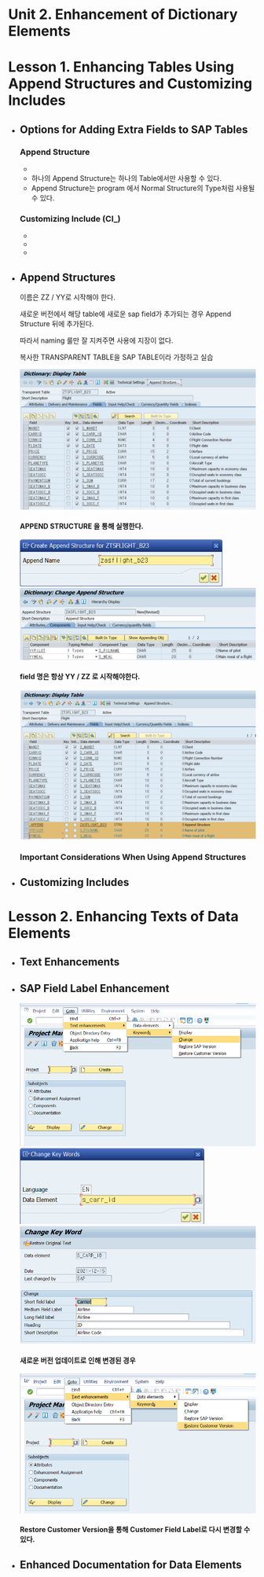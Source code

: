

# Unit 2. Enhancement of Dictionary Elements





# Lesson 1. Enhancing Tables Using Append Structures and Customizing Includes



* ## Options for Adding Extra Fields to SAP Tables

  ### Append Structure

  * 
  * 하나의 Append Structure는 하나의 Table에서만 사용할 수 있다.
  * Append Structure는 program 에서 Normal Structure의 Type처럼 사용될 수 있다.

  ### Customizing Include (CI_)

  * 
  * 
  * 

  



* ## Append Structures

  이름은 ZZ / YY로 시작해야 한다.

  새로운 버전에서 해당 table에 새로운 sap field가 추가되는 경우 Append Structure 뒤에 추가된다.

  따라서 naming 룰만 잘 지켜주면 사용에 지장이 없다.

  복사한 TRANSPARENT TABLE을 SAP TABLE이라 가정하고 실습

  <img src="img/dictionary1.png" alt="dictionary" style="zoom:75%;" />

  #### APPEND STRUCTURE 을 통해 실행한다.

  <img src="img/dictionary2.png" alt="dictionary" style="zoom:75%;" />

  <img src="img/dictionary3.png" alt="dictionary" style="zoom:75%;" />

  #### field 명은 항상 YY / ZZ 로 시작해야한다.

  <img src="img/dictionary4.png" alt="dictionary" style="zoom:75%;" />

  

  ### Important Considerations When Using Append Structures



* ## Customizing Includes

  





# Lesson 2. Enhancing Texts of Data Elements



* ## Text Enhancements

  

  

  







* ## SAP Field Label Enhancement

  <img src="img/dictionary5.png" alt="dictionary" style="zoom:75%;" />

  <img src="img/dictionary6.png" alt="dictionary" style="zoom:75%;" />

  <img src="img/dictionary7.png" alt="dictionary" style="zoom:75%;" />

  #### 새로운 버전 업데이트로 인해 변경된 경우

  <img src="img/dictionary8.png" alt="dictionary" style="zoom:75%;" />

  #### Restore Customer Version을 통해 Customer Field Label로 다시 변경할 수 있다.







* ## Enhanced Documentation for Data Elements

  

  

  

  





















































































